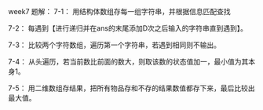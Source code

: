 week7
题解：
7-1：
用结构体数组存每一组字符串，并根据信息匹配查找

7-2：
每遇到【进行递归并在ans的末尾添加D次之后输入的字符串直到遇到】。

7-3：
比较两个字符数组，遍历第一个字符串，若遇到相同则不输出。

7-4：
从头遍历，若当前数比前面的数大，则取该数的状态值加一，最小值为其本身1。

7-5：
用二维数组存结果，把所有物品存和不存的结果数值都存下来，最后比较出最大值。